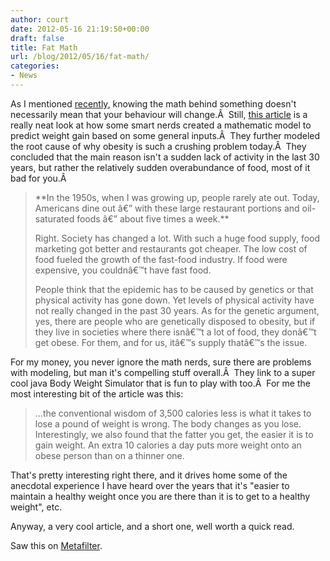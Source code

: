 ```yaml
---
author: court
date: 2012-05-16 21:19:50+00:00
draft: false
title: Fat Math
url: /blog/2012/05/16/fat-math/
categories:
- News
---
```


As I mentioned [recently](https://twitter.com/#!/_court/status/202489504983031809), knowing the math behind something doesn't necessarily mean that your behaviour will change.Â  Still, [this article](http://www.nytimes.com/2012/05/15/science/a-mathematical-challenge-to-obesity.html?_r=1) is a really neat look at how some smart nerds created a mathematic model to predict weight gain based on some general inputs.Â  They further modeled the root cause of why obesity is such a crushing problem today.Â  They concluded that the main reason isn't a sudden lack of activity in the last 30 years, but rather the relatively sudden overabundance of food, most of it bad for you.Â 


<blockquote>**In the 1950s, when I was growing up, people rarely ate out. Today, Americans dine out â€” with these large restaurant portions and oil-saturated foods â€” about five times a week.**

Right. Society has changed a lot. With such a huge food supply, food marketing got better and restaurants got cheaper. The low cost of food fueled the growth of the fast-food industry. If food were expensive, you couldnâ€™t have fast food.

People think that the epidemic has to be caused by genetics or that physical activity has gone down. Yet levels of physical activity have not really changed in the past 30 years. As for the genetic argument, yes, there are people who are genetically disposed to obesity, but if they live in societies where there isnâ€™t a lot of food, they donâ€™t get obese. For them, and for us, itâ€™s supply thatâ€™s the issue.</blockquote>


For my money, you never ignore the math nerds, sure there are problems with modeling, but man it's compelling stuff overall.Â  They link to a super cool java Body Weight Simulator that is fun to play with too.Â  For me the most interesting bit of the article was this:


<blockquote>...the conventional wisdom of 3,500 calories less is what it takes to lose a pound of weight is wrong. The body changes as you lose. Interestingly, we also found that the fatter you get, the easier it is to gain weight. An extra 10 calories a day puts more weight onto an obese person than on a thinner one.</blockquote>






That's pretty interesting right there, and it drives home some of the anecdotal experience I have heard over the years that it's "easier to maintain a healthy weight once you are there than it is to get to a healthy weight", etc.

Anyway, a very cool article, and a short one, well worth a quick read.

Saw this on [Metafilter](http://www.metafilter.com/116002/One-Big-Mac-plus-another-Big-Mac).


